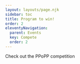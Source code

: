 ```yaml
---
layout: layouts/page.njk
sidebar: toc
title: Program to win!
order: 2
eleventyNavigation:
  parent: Events
  key: Compete
  order: 2
---
```


Check out the PPoPP competition